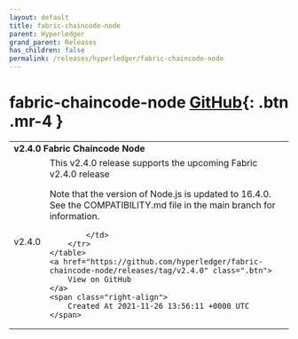 ```yaml
---
layout: default
title: fabric-chaincode-node
parent: Hyperledger
grand_parent: Releases
has_children: false
permalink: /releases/hyperledger/fabric-chaincode-node
---
```


# fabric-chaincode-node <span class="fs-3 right-align">[GitHub](https://github.com/hyperledger/fabric-chaincode-node){: .btn .mr-4 }</span>


<div>
    <table>
        <tr>
            <td colspan="2">
                <b>
                    v2.4.0 Fabric Chaincode Node
                </b>
            </td>
        </tr>
        <tr>
            <td>
                <span class="chip">
                    v2.4.0
                </span>
            </td>
            <td>
                This v2.4.0 release  supports the upcoming Fabric v2.4.0 release

Note that the version of Node.js is updated to 16.4.0. See the COMPATIBILITY.md file in the main branch for information.

            </td>
        </tr>
    </table>
    <a href="https://github.com/hyperledger/fabric-chaincode-node/releases/tag/v2.4.0" class=".btn">
        View on GitHub
    </a>
    <span class="right-align">
        Created At 2021-11-26 13:56:11 +0000 UTC
    </span>
</div>

